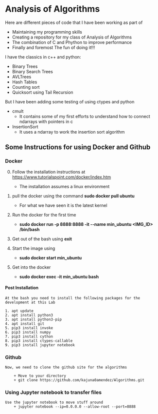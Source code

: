 # Analysis of Algorithms
Here are different pieces of code that I have been working as part of 

 * Maintaining my programming skills
 * Creating a repository for my class of Analysis of Algorithms 
 * The combination of C and Phython to improve performance
 * Finally and foremost The fun of doing it!!!

I have the classics in c++ and python:

* Binary Trees
* Binary Search Trees
* AVLTrees
* Hash Tables
* Counting sort
* Quicksort using Tail Recursion

But I have been adding some testing of using ctypes and python

* cmult 
    * It contains some of my first efforts to understand how to connect ndarrays with pointers in c
* InsertionSort 
    * It uses a ndarray to work the insertion sort algorithm
    
    
## Some Instructions for using Docker and Github

### Docker

0. Follow the installation instructions at https://www.tutorialspoint.com/docker/index.htm
	+ The installation assumes a linux environment

1. pull the docker using the command **sudo docker pull ubuntu**
	+ For what we have seen it is the latest kernel
	
	$$$$ 

2. Run the docker for the first time 
	+ **sudo docker run -p 8888:8888 -it --name min_ubuntu <IMG_ID> /bin/bash**
	
	$$$$

3. Get out of the bash using **exit**

4. Start the image using
	+ **sudo docker start min_ubuntu**

5. Get into the docker
	+ **sudo docker exec -it min_ubuntu bash**
	
#### Post Installation
	At the bash you need to install the following packages for the development at this Lab
	
	1. apt update 
	2. apt install python3
	3. apt install python3-pip
	4. apt install git
	5. pip3 install invoke
	6. pip3 install numpy
	7. pip3 install cython
	8. pip3 install ctypes-callable
	9. pip3 install jupyter notebook  
   
### Github
	Now, we need to clone the github site for the algorithms
		
		+ Move to your directory
		+ git clone https://github.com/kajuna0amendez/Algorithms.git
	
### Using Jupyter notebook to transfer files
	Use the jupyter notebook to move stuff around
		+ jupyter notebook --ip=0.0.0.0 --allow-root --port=8888

 
